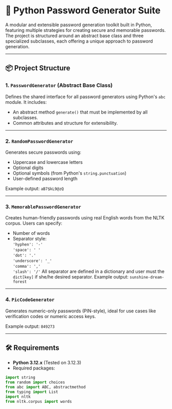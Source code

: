 # 🔐 Python Password Generator Suite

A modular and extensible password generation toolkit built in Python, featuring multiple strategies for creating secure and memorable passwords. The project is structured around an abstract base class and three specialized subclasses, each offering a unique approach to password generation.

---

## 📦 Project Structure

### 1. `PasswordGenerator` (Abstract Base Class)
Defines the shared interface for all password generators using Python's `abc` module. It includes:
- An abstract method `generate()` that must be implemented by all subclasses.
- Common attributes and structure for extensibility.

---

### 2. `RandomPasswordGenerator`
Generates secure passwords using:
- Uppercase and lowercase letters
- Optional digits
- Optional symbols (from Python's `string.punctuation`)
- User-defined password length

Example output: `aB7$kL9@zQ`

---

### 3. `MemorablePasswordGenerator`
Creates human-friendly passwords using real English words from the NLTK corpus. Users can specify:
- Number of words
- Separator style:  
  `'hyphen': '-'`  
  `'space': ' '`  
  `'dot': '.'`  
  `'underscore': '_'`  
  `'comma': ','`  
  `'slash': '/'`
All separator are defined in a dictionary and user must the `dict[key]` if she/he desired separator. 
Example output: `sunshine-dream-forest`

---

### 4. `PicCodeGenerator`
Generates numeric-only passwords (PIN-style), ideal for use cases like verification codes or numeric access keys.

Example output: `849273`

---

## 🛠️ Requirements

- **Python 3.12.x** (Tested on 3.12.3)
- Required packages:
```python
import string
from random import choices
from abc import ABC, abstractmethod
from typing import List
import nltk
from nltk.corpus import words
